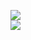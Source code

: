 [![](https://img.shields.io/badge/Made%20With-Github%20Spray-lightgrey.svg?style=for-the-badge&logo=github)](https://github.com/Annihil/github-spray#8982)  
[![](https://i.imgur.com/2DrTn0Z.gif)](https://github.com/Annihil/github-spray)